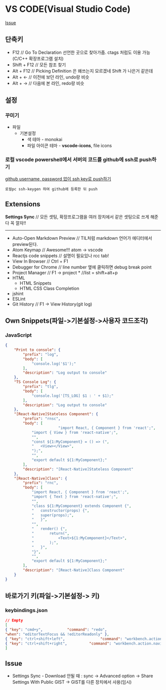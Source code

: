 # VS CODE(Visual Studio Code)
[Issue](https://github.com/qvil/TIL/blob/master/tools/vscode.md#issue)

## 단축키
- F12 // Go To Declaration 선언한 곳으로 찾아가줌. ctags 처럼도 이용 가능(C/C++ 확장프로그램 설치)
- Shift + F12 // 모든 참조 찾기
- Alt + F12 // Picking Definition 은 왜쓰는지 모르겠네 Shift 가 나은거 같은데
- Alt + <- // 이전에 보던 라인, undo랑 비슷
- Alt + -> // 다음에 본 라인, redo랑 비슷

## 설정

### 꾸미기

- 파일
  + 기본설정 
    * 색 테마 - monokai
    * 파일 아이콘 테마 - **vscode-icons**, file icons

### 로컬  vscode powershell에서 서버의 코드를 github에 ssh로 push하기
[github username, password 없이 ssh key로 push하기](https://github.com/qvil/TIL/blob/master/git/ssh.md#github-username-password-없이-ssh-key로-push하기)
```
로컬pc ssh-keygen 하여 github에 등록한 뒤 push
```


## Extensions
**Settings Sync** // 모든 셋팅, 확장프로그램을 여러 장치에서 같은 셋팅으로 쓰게 해준다 꼭 깔자!!

***

* Auto-Open Markdown Preview // TIL처럼 markdown 언어가 에디터에서 preview된다.
* Atom Keymap // Awesome!!! atom -> vscode
* Reactjs code snippets // 설명이 필요있나 rcc tab!
* View In Browser // Ctrl + F1
* Debugger for Chrome // line number 옆에 클릭하면 debug break point
* Project Manager // F1 -> project * //list = shift+alt+p
* HTML
  * HTML Snippets
  * HTML CSS Class Completion
* jshint
* ESLint
* Git History // F1 -> View History(git log)

## Own Snippets(파일->기본설정->사용자 코드조각)

### JavaScript
```json
{
	"Print to console": {
		"prefix": "log",
		"body": [
			"console.log('$1');"
		],
		"description": "Log output to console"
	},
	"TS Console Log": {
		"prefix": "tlg",
		"body": [
			"console.log('[TS_LOG] $1 : ' + $1);"
		],
		"description": "Log output to console"
	},
	"[React-Native]Stateless Component": {
		"prefix": "rnsc",
		"body": [
                        "import React, { Component } from 'react';",
			"import { View } from 'react-native';",
			"",
			"const ${1:MyComponent} = () => (",
			"	<View></View>",
			");",
			"",
			"export default ${1:MyComponent};"
		],
		"description": "[React-Native]Stateless Component"
	},
	"[React-Native]Class": {
		"prefix": "rnc",
		"body": [
			"import React, { Component } from 'react';",
			"import { Text } from 'react-native';",
			"",
			"class ${1:MyComponent} extends Component {",
			"	constructor(props) {",
			"	super(props);",
			"	}",
			"",
			"	render() {",
			"		return(",
			"			<Text>${1:MyComponent}</Text>",
			"		);",
			"	}",
			"}",
			"",
			"export default ${1:MyComponent};"
		],
		"description": "[React-Native]Class Component"
	}
}
```

## 바로가기 키(파일->기본설정-> 키)

### keybindings.json

```json
// Empty
[
{ "key": "cmd+y",           "command": "redo",
"when": "editorTextFocus && !editorReadonly" },
{ "key": "ctrl+shift+left",                "command": "workbench.action.navigateBack" },
{ "key": "ctrl+shift+right",          "command": "workbench.action.navigateForward" }
]
```

## Issue
- Settings Sync - Download 안될 때 : sync -> Advanced option -> Share Settings With Public GIST -> GIST를 다른 장치에서 사용(임시)